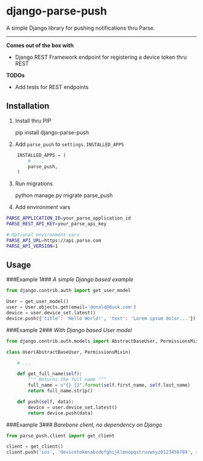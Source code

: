 # django-parse-push #

A simple Django library for pushing notifications thru Parse.

---

**Comes out of the box with**

* Django REST Framework endpoint for registering a device token thru REST

**TODOs**

* Add tests for REST endpoints


## Installation ##

1) Install thru PIP

    pip install django-parse-push

2) Add `parse_push` to `settings.INSTALLED_APPS`

```python
    INSTALLED_APPS = (
        # ...,
        parse_push,
    )
```

3) Run migrations

    python manage.py migrate parse_push

4) Add environment vars

```bash
PARSE_APPLICATION_ID=your_parse_application_id
PARSE_REST_API_KEY=your_parse_api_key

# Optional environment vars
PARSE_API_URL=https://api.parse.com
PARSE_API_VERSION=1
```

## Usage ##

###Example 1###
*A simple Django based example*

```python
from django.contrib.auth import get_user_model

User = get_user_model()
user = User.objects.get(email='donald@duck.com')
device = user.device_set.latest()
device.push({'title': 'Hello World!', 'text': 'Lorem ipsum dolor...'})
```

###Example 2###
*With Django based User model*

```python
from django.contrib.auth.models import AbstractBaseUser, PermissionsMixin

class User(AbstractBaseUser, PermissionsMixin)

    # ...

    def get_full_name(self):
        """ Returns the full name """
        full_name = u"{} {}".format(self.first_name, self.last_name)
        return full_name.strip()

    def push(self, data):
        device = user.device_set.latest()
        return device.push(data)
```

###Example 3###
*Barebone client, no dependency on Django*

```python
from parse_push.client import get_client

client = get_client()
client.push('ios', 'devicetokenabcdefghijklmnopqstruvwxyz0123456789', {'foo': 'bar'})
```